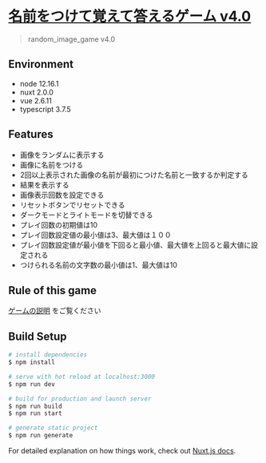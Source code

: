 # [名前をつけて覚えて答えるゲーム v4.0](https://toshikisugiyama-images.netlify.com/)

> random_image_game v4.0

## Environment

- node 12.16.1
- nuxt 2.0.0
- vue 2.6.11
- typescript 3.7.5

## Features

- 画像をランダムに表示する
- 画像に名前をつける
- 2回以上表示された画像の名前が最初につけた名前と一致するか判定する
- 結果を表示する
- 画像表示回数を設定できる
- リセットボタンでリセットできる
- ダークモードとライトモードを切替できる
- プレイ回数の初期値は10
- プレイ回数設定値の最小値は3、最大値は１００
- プレイ回数設定値が最小値を下回ると最小値、最大値を上回ると最大値に設定される
- つけられる名前の文字数の最小値は1、最大値は10

## Rule of this game

[ゲームの説明](https://toshikisugiyama-images.netlify.com/rule) をご覧ください

## Build Setup

``` bash
# install dependencies
$ npm install

# serve with hot reload at localhost:3000
$ npm run dev

# build for production and launch server
$ npm run build
$ npm run start

# generate static project
$ npm run generate
```

For detailed explanation on how things work, check out [Nuxt.js docs](https://nuxtjs.org).

